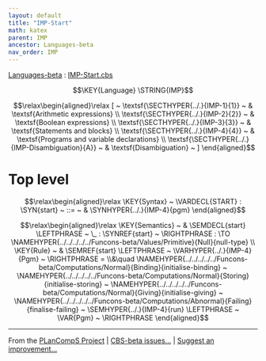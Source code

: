 ```yaml
---
layout: default
title: "IMP-Start"
math: katex
parent: IMP
ancestor: Languages-beta
nav_order: IMP
---
```


[Languages-beta] : [IMP-Start.cbs]

$$\KEY{Language} \STRING{IMP}$$




$$\relax\begin{aligned}\relax
  [ ~ 
  \textsf{\SECTHYPER{../.}{IMP-1}{1}} ~ & \textsf{Arithmetic expressions} \\
  \textsf{\SECTHYPER{../.}{IMP-2}{2}} ~ & \textsf{Boolean expressions} \\
  \textsf{\SECTHYPER{../.}{IMP-3}{3}} ~ & \textsf{Statements and blocks} \\
  \textsf{\SECTHYPER{../.}{IMP-4}{4}} ~ & \textsf{Programs and variable declarations} \\
  \textsf{\SECTHYPER{../.}{IMP-Disambiguation}{A}} ~ & \textsf{Disambiguation}
  ~ ]
\end{aligned}$$

# Top level
               


$$\relax\begin{aligned}\relax
  \KEY{Syntax} ~ 
    \VARDECL{START} : \SYN{start}
      ~ ::= ~ & \SYNHYPER{../.}{IMP-4}{pgm}
\end{aligned}$$

$$\relax\begin{aligned}\relax
  \KEY{Semantics} ~ 
  & \SEMDECL{start} \LEFTPHRASE ~ \_ : \SYNREF{start} ~ \RIGHTPHRASE  :  \TO \NAMEHYPER{../../../../../Funcons-beta/Values/Primitive}{Null}{null-type} 
\\
  \KEY{Rule} ~ 
    & \SEMREF{start} \LEFTPHRASE ~ \VARHYPER{../.}{IMP-4}{Pgm} ~ \RIGHTPHRASE  = \\&\quad
      \NAMEHYPER{../../../../../Funcons-beta/Computations/Normal}{Binding}{initialise-binding} ~
        \NAMEHYPER{../../../../../Funcons-beta/Computations/Normal}{Storing}{initialise-storing} ~
          \NAMEHYPER{../../../../../Funcons-beta/Computations/Normal}{Giving}{initialise-giving} ~
            \NAMEHYPER{../../../../../Funcons-beta/Computations/Abnormal}{Failing}{finalise-failing} ~
              \SEMHYPER{../.}{IMP-4}{run} \LEFTPHRASE ~ \VAR{Pgm} ~ \RIGHTPHRASE 
\end{aligned}$$



[Funcons-beta]: /CBS-beta/math/Funcons-beta
  "FUNCONS-BETA"
[Unstable-Funcons-beta]: /CBS-beta/math/Unstable-Funcons-beta
  "UNSTABLE-FUNCONS-BETA"
[Languages-beta]: /CBS-beta/math/Languages-beta
  "LANGUAGES-BETA"
[Unstable-Languages-beta]: /CBS-beta/math/Unstable-Languages-beta
  "UNSTABLE-LANGUAGES-BETA"
[CBS-beta]: /CBS-beta 
  "CBS-BETA"


____

From the [PLanCompS Project] | [CBS-beta issues...] | [Suggest an improvement...]

[IMP-Start.cbs]: /CBS-beta/Languages-beta/IMP/IMP-cbs/IMP/IMP-Start/IMP-Start.cbs
  "CBS SOURCE FILE"
[PLanCompS Project]: https://plancomps.github.io
  "PROGRAMMING LANGUAGE COMPONENTS AND SPECIFICATIONS PROJECT HOME PAGE"
[CBS-beta issues...]: https://github.com/plancomps/CBS-beta/issues
  "CBS-BETA ISSUE REPORTS ON GITHUB"
[Suggest an improvement...]: mailto:plancomps@gmail.com?Subject=CBS-beta%20-%20comment&Body=Re%3A%20CBS-beta%20specification%20at%20IMP/IMP-Start/IMP-Start.cbs%0A%0AComment/Query/Issue/Suggestion%3A%0A%0A%0ASignature%3A%0A 
  "GENERATE AN EMAIL TEMPLATE"
